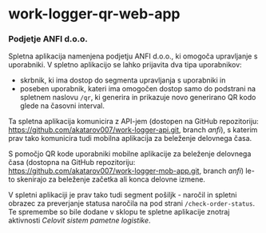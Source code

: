 # work-logger-qr-web-app

### Podjetje **ANFI d.o.o.**

Spletna aplikacija namenjena podjetju ANFI d.o.o., ki omogoča upravljanje s uporabniki. V spletno aplikacijo se lahko prijavita dva tipa uporabnikov:
- skrbnik, ki ima dostop do segmenta upravljanja s uporabniki in 
- poseben uporabnik, kateri ima omogočen dostop samo do podstrani na spletnem naslovu ```/qr```, ki generira in prikazuje novo generirano QR kodo glede na časovni interval. 

Ta spletna aplikacija komunicira z API-jem (dostopen na GitHub repozitoriju: https://github.com/akatarov007/work-logger-api.git, branch *anfi*), s katerim prav tako komunicira tudi mobilna aplikacija za beleženje delovnega časa.

S pomočjo QR kode uporabniki mobilne aplikacije za beleženje delovnega časa (dostopna na GitHub repozitoriju: https://github.com/akatarov007/work-logger-mob-app.git, branch *anfi*) le-to skenirajo za beleženje začetka ali konca delovne izmene.

V spletni aplikaciji je prav tako tudi segment pošiljk - naročil in spletni obrazec za preverjanje statusa naročila na pod strani ```/check-order-status```. Te spremembe so bile dodane v sklopu te spletne aplikacije znotraj aktivnosti *Celovit sistem pametne logistike*. 